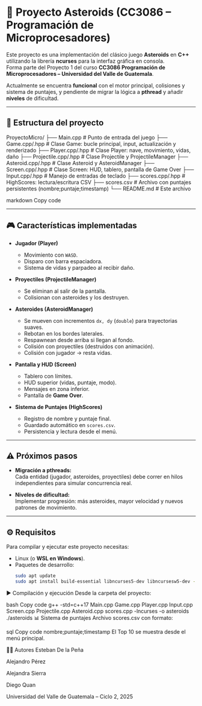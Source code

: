 # 🚀 Proyecto Asteroids (CC3086 – Programación de Microprocesadores)

Este proyecto es una implementación del clásico juego **Asteroids** en **C++** utilizando la librería **ncurses** para la interfaz gráfica en consola.  
Forma parte del Proyecto 1 del curso **CC3086 Programación de Microprocesadores – Universidad del Valle de Guatemala**.

Actualmente se encuentra **funcional** con el motor principal, colisiones y sistema de puntajes, y pendiente de migrar la lógica a **pthread** y añadir **niveles** de dificultad.

---

## 📂 Estructura del proyecto

ProyectoMicro/
├── Main.cpp # Punto de entrada del juego
├── Game.cpp/.hpp # Clase Game: bucle principal, input, actualización y renderizado
├── Player.cpp/.hpp # Clase Player: nave, movimiento, vidas, daño
├── Projectile.cpp/.hpp # Clase Projectile y ProjectileManager
├── Asteroid.cpp/.hpp # Clase Asteroid y AsteroidManager
├── Screen.cpp/.hpp # Clase Screen: HUD, tablero, pantalla de Game Over
├── Input.cpp/.hpp # Manejo de entradas de teclado
├── scores.cpp/.hpp # HighScores: lectura/escritura CSV
├── scores.csv # Archivo con puntajes persistentes (nombre;puntaje;timestamp)
└── README.md # Este archivo

markdown
Copy code

---

## 🎮 Características implementadas

- **Jugador (Player)**
  - Movimiento con `WASD`.
  - Disparo con barra espaciadora.
  - Sistema de vidas y parpadeo al recibir daño.

- **Proyectiles (ProjectileManager)**
  - Se eliminan al salir de la pantalla.
  - Colisionan con asteroides y los destruyen.

- **Asteroides (AsteroidManager)**
  - Se mueven con incrementos `dx, dy` (`double`) para trayectorias suaves.
  - Rebotan en los bordes laterales.
  - Respawnean desde arriba si llegan al fondo.
  - Colisión con proyectiles (destruidos con animación).
  - Colisión con jugador → resta vidas.

- **Pantalla y HUD (Screen)**
  - Tablero con límites.
  - HUD superior (vidas, puntaje, modo).
  - Mensajes en zona inferior.
  - Pantalla de **Game Over**.

- **Sistema de Puntajes (HighScores)**
  - Registro de nombre y puntaje final.
  - Guardado automático en `scores.csv`.
  - Persistencia y lectura desde el menú.

---

## ⚠️ Próximos pasos

- **Migración a pthreads:**  
  Cada entidad (jugador, asteroides, proyectiles) debe correr en hilos independientes para simular concurrencia real.  

- **Niveles de dificultad:**  
  Implementar progresión: más asteroides, mayor velocidad y nuevos patrones de movimiento.

---

## ⚙️ Requisitos

Para compilar y ejecutar este proyecto necesitas:
- Linux (o **WSL en Windows**).
- Paquetes de desarrollo:
  ```bash
  sudo apt update
  sudo apt install build-essential libncurses5-dev libncursesw5-dev -y
▶️ Compilación y ejecución
Desde la carpeta del proyecto:

bash
Copy code
g++ -std=c++17 Main.cpp Game.cpp Player.cpp Input.cpp Screen.cpp Projectile.cpp Asteroid.cpp scores.cpp -lncurses -o asteroids
./asteroids
📊 Sistema de puntajes
Archivo scores.csv con formato:

sql
Copy code
nombre;puntaje;timestamp
El Top 10 se muestra desde el menú principal.

👨‍💻 Autores
Esteban De la Peña

Alejandro Pérez

Alejandra Sierra

Diego Quan

Universidad del Valle de Guatemala – Ciclo 2, 2025